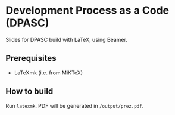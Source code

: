 # Development Process as a Code (DPASC)

Slides for DPASC build with LaTeX, using Beamer. 

## Prerequisites 
 * LaTeXmk (i.e. from MiKTeX)

## How to build

Run `latexmk`. PDF will be generated in `/output/prez.pdf`.